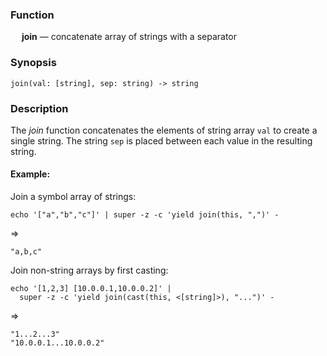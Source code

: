 ### Function

&emsp; **join** &mdash; concatenate array of strings with a separator

### Synopsis

```
join(val: [string], sep: string) -> string
```

### Description

The _join_ function concatenates the elements of string array `val` to create a single
string. The string `sep` is placed between each value in the resulting string.

#### Example:

Join a symbol array of strings:
```mdtest-command
echo '["a","b","c"]' | super -z -c 'yield join(this, ",")' -
```
=>
```mdtest-output
"a,b,c"
```

Join non-string arrays by first casting:
```mdtest-command
echo '[1,2,3] [10.0.0.1,10.0.0.2]' |
  super -z -c 'yield join(cast(this, <[string]>), "...")' -
```
=>
```mdtest-output
"1...2...3"
"10.0.0.1...10.0.0.2"
```
